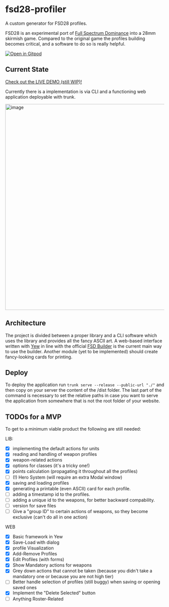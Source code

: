 # fsd28-profiler
A custom generator for FSD28 profiles.

FSD28 is an experimental port of [Full Spectrum Dominance](https://fsd-wargame.com/) into a 28mm skirmish game. Compared to the original game the profiles building becomes critical, and a software to do so is really helpful.

[![Open in Gitpod](https://gitpod.io/button/open-in-gitpod.svg)](https://gitpod.io/#https://github.com/thelazyone/fsd28-profiler)

## Current State 
[Check out the LIVE DEMO (still WIP)!](https://test.thelazyforger.com/fsd28/)

Currently there is a implementation is via CLI and a functioning web application deployable with trunk.

<img width="652" alt="image" src="https://github.com/thelazyone/fsd28-profiler/assets/10134358/7c9ed395-9548-4dca-96b5-3ccbdc6511b8">

## Architecture
The project is divided between a proper library and a CLI software which uses the library and provides all the fancy ASCII art. 
A web-based interface written with [Yew](https://github.com/yewstack/yew) in line with the official [FSD Builder](https://github.com/thelazyone/fsd_builder) is the current main way to use the builder.
Another module (yet to be implemented) should create fancy-looking cards for printing.

## Deploy
To deploy the application run `trunk serve --release --public-url "./"` and then copy on your server the content of the /dist folder. The last part of the command is necessary to set the relative paths in case you want to serve the application from somewhere that is not the root folder of your website.

## TODOs for a MVP
To get to a minimum viable product the following are still needed:

LIB:
- [x] implementing the default actions for units
- [x] reading and handling of weapon profiles
- [x] weapon-related actions
- [x] options for classes (it's a tricky one!)
- [x] points calculation (propagating it throughout all the profiles)
- [ ] (!) Hero System (will require an extra Modal window)
- [x] saving and loading profiles
- [x] generating a printable (even ASCII) card for each profile.
- [ ] adding a timestamp id to the profiles.
- [ ] adding a unique id to the weapons, for better backward compability.
- [ ] version for save files
- [ ] Give a "group ID" to certain actions of weapons, so they become exclusive (can't do all in one action)

WEB
- [x] Basic framework in Yew
- [x] Save-Load with dialog
- [x] profile Visualization
- [x] Add-Remove Profiles
- [x] Edit Profiles (with forms)
- [x] Show Mandatory actions for weapons
- [x] Grey down actions that cannot be taken (because you didn't take a mandatory one or because you are not high tier)
- [ ] Better handle selection of profiles (still buggy) when saving or opening saved ones
- [x] Implement the "Delete Selected" button
- [ ] Anything Roster-Related
